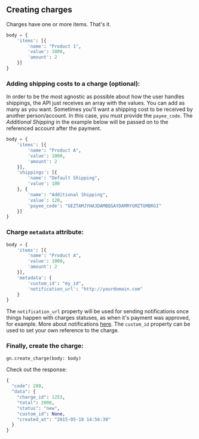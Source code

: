 ## Creating charges

Charges have one or more items. That's it.

```python
body = {
    'items': [{
        'name': "Product 1",
        'value': 1000,
        'amount': 2
    }]
}
```


### Adding shipping costs to a charge **(optional)**:

In order to be the most agnostic as possible about how the user handles shippings, the API just receives an array with the values. You can add as many as you want. Sometimes you'll want a shipping cost to be received by another person/account. In this case, you must provide the `payee_code`. The *Additional Shipping* in the example below will be passed on to the referenced account after the payment.

```python
body = {
    'items': [{
        'name': "Product A",
        'value': 1000,
        'amount': 2
    }],
    'shippings': [{
        'name': "Default Shipping",
        'value': 100
    }, {
        'name': "Additional Shipping",
        'value': 120,
        'payee_code': "GEZTAMJYHA3DAMBQGAYDAMRYGMZTGMBRGI"
    }]
}
```

### Charge `metadata` attribute:

```python
body = {
    'items': [{
        'name': "Product A",
        'value': 1000,
        'amount': 2
    }],
    'metadata': {
        'custom_id': "my_id",
        'notification_url': "http://yourdomain.com"
    }
}
```

The `notification_url` property will be used for sending notifications once things happen with charges statuses, as when it's payment was approved, for example. More about notifications [here](/docs/notifications.md). The `custom_id` property can be used to set your own reference to the charge.

### Finally, create the charge:

```python
gn.create_charge(body: body)
```

Check out the response:

```python
{
  "code": 200,
  "data": {
    "charge_id": 1253,
    "total": 2000,
    "status": "new",
    "custom_id": None,
    "created_at": "2015-05-18 14:56:39"
  }
}
```
